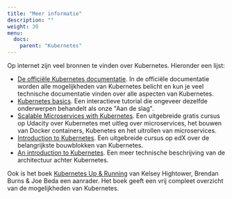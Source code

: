 ```yaml
---
title: "Meer informatie"
description: ""
weight: 30
menu:
  docs:
    parent: "Kubernetes"
---
```


Op internet zijn veel bronnen te vinden over Kubernetes. Hieronder een lijst:

- [De officiële Kubernetes documentatie](https://kubernetes.io/docs/home/). In de officiële documentatie worden alle mogelijkheden van Kubernetes belicht en kun je veel technische documentatie vinden over alle aspecten van Kubernetes.
- [Kubernetes basics](https://kubernetes.io/docs/tutorials/kubernetes-basics/). Een interactieve tutorial die ongeveer dezelfde onderwerpen behandelt als onze "Aan de slag".
- [Scalable Microservices with Kubernetes](https://eu.udacity.com/course/scalable-microservices-with-kubernetes--ud615). Een uitgebreide gratis cursus op Udacity over Kubernetes met uitleg over microservices, het bouwen van Docker containers, Kubenetes en het uitrollen van microservices.
- [Introduction to Kubernetes](https://www.edx.org/course/introduction-to-kubernetes). Een uitgebreide cursus op edX over de belangrijkste bouwblokken van Kubernetes.
- [An introduction to Kubernetes](https://www.digitalocean.com/community/tutorials/an-introduction-to-kubernetes). Een meer technische beschrijving van de architectuur achter Kubernetes.

Ook is het boek [Kubernetes Up & Running](https://www.goodreads.com/book/show/26759355-kubernetes) van Kelsey Hightower, Brendan Burns & Joe Beda een aanrader. Het boek geeft een vrij compleet overzicht van de mogelijkheden van Kubernetes.